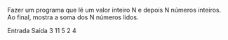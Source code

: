 Fazer um programa que lê um valor inteiro N e depois N números inteiros. Ao final, mostra a soma dos N números lidos.

Entrada     Saída
   3          11
   5
   2
   4